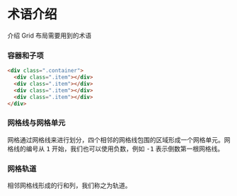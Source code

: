 # 术语介绍

介绍 Grid 布局需要用到的术语



<v-click>

### 容器和子项

<TwoColumn>

<div>

```html
<div class=".container">
  <div class=".item"></div>
  <div class=".item"></div>
  <div class=".item"></div>
  <div class=".item"></div>
</div>
```
</div>

<GridBox 
  :counts="4"
  :style="style[0]"
  :itemStyle="itemStyle[0]"
  :itemStyles="itemStyles[0]"
/>

</TwoColumn>

</v-click>

<v-click>

### 网格线与网格单元

<TwoColumn>

<GridBox
  :counts="6"
  :style="style[1]"
/>

<p style="fontSize: 14px; lineHeight: 1.5">网格通过网格线来进行划分，四个相邻的网格线包围的区域形成一个网格单元。网格线的编号从 <kbd>1</kbd> 开始，我们也可以使用负数，例如 <kbd>-1</kbd> 表示倒数第一根网格线。</p>

</TwoColumn>

</v-click>

<v-click>

### 网格轨道

相邻网格线形成的行和列，我们称之为轨道。

<GridBox
  :counts="9"
  :style="style[2]"
  :itemStyle="itemStyle[2]"
  :itemStyles="itemStyles[2]"
/>

</v-click>


<script setup>

const style = [{
  width: '150px',
  gridTemplateColumns: '1fr 1fr 1fr',
  gridTemplateRows: '50px 50px'
}, {
  width: '150px',
  gridTemplateColumns: '1fr 1fr 1fr',
  gridTemplateRows: '50px 50px'
}, {
  width: '150px',
  gridTemplateColumns: '1fr 1fr 1fr',
  gridTemplateRows: '50px 50px 50px'
}]

const itemStyle = [{
  color: 'white'
}, {}, {
  backgroundColor: 'transparent'
}]

const itemStyles = [[{
  gridRow: '1 / 2',
  gridColumn: '1 / 3',
  backgroundColor: 'rgba(46, 49, 124, .8)',
}, {
  gridRow: 'span 2',
  gridColumn: '3 / 4',
  backgroundColor: '#126bae',
}, {
  backgroundColor: '#0f95b0'
}], [], [{
  backgroundColor: '#ce5577'
}, {
  backgroundColor: '#ce5577'
}, {
  backgroundColor: '#ce5577'
}, {
  backgroundColor: '#ce5577'
}, {}, {}, {
  backgroundColor: '#ce5577'
}]]
</script>